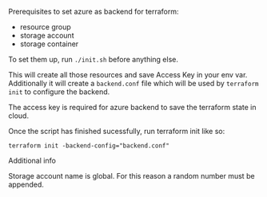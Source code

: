 Prerequisites to set azure as backend for terraform:
- resource group
- storage account
- storage container

To set them up, run `./init.sh` before anything else.

This will create all those resources and save Access Key in your env var. Additionally it will create a `backend.conf` file which will be used by `terraform init` to configure the backend. 

The access key is required for azure backend to save the terraform state in cloud.

Once the script has finished sucessfully, run terraform init like so:
```
terraform init -backend-config="backend.conf"
```

Additional info

Storage account name is global. For this reason a random number must be appended.
